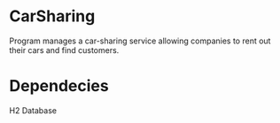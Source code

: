 # CarSharing
Program manages a car-sharing service allowing companies to rent out their cars and find customers.

# Dependecies
H2 Database

